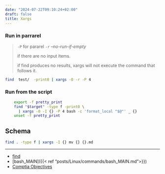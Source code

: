 ```yaml
---
date: "2024-07-22T09:10:24+02:00"
draft: false
title: Xargs
---
```


### Run in parrarel

> `-P` for pararel `-r` *–no-run-if-empty*
>
> if there are no input items.
>
> if find produces no results, xargs will not execute the command that
> follows it.

``` bash
find  test/  -print0 | xargs -0 -r -P 4
```

### Run from the script

``` bash
    export -f pretty_print
    find "$target" -type f -print0 \
      | xargs -0 -I {} -P 4 bash -c 'format_local "$@"' _ {}
    unset -f pretty_print
```

## Schema

``` bash
find . -type f | xargs -I {} mv {} {}.md
```

------------------------------------------------------------------------

-   [find](/Notes/posts/Linux/commands/find)
-   \[bash_MAIN\]({{\< ref “posts/Linux/commands/bash_MAIN.md”\>}})
-   [Comptia Objectives](/Notes/posts/Comptia_Objectives)
